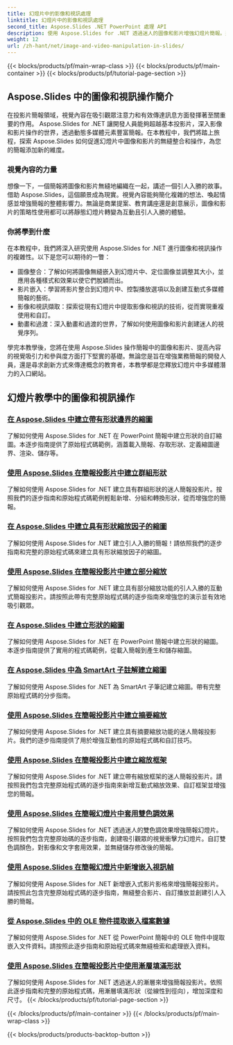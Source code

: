 ```yaml
---
title: 幻燈片中的影像和視訊處理
linktitle: 幻燈片中的影像和視訊處理
second_title: Aspose.Slides .NET PowerPoint 處理 API
description: 使用 Aspose.Slides for .NET 透過迷人的圖像和影片增強幻燈片簡報。逐步學習如何操作幻燈片中的圖像和影片以獲得具有視覺吸引力的內容。
weight: 12
url: /zh-hant/net/image-and-video-manipulation-in-slides/
---
```


{{< blocks/products/pf/main-wrap-class >}}
{{< blocks/products/pf/main-container >}}
{{< blocks/products/pf/tutorial-page-section >}}


## Aspose.Slides 中的圖像和視訊操作簡介

在投影片簡報領域，視覺內容在吸引觀眾注意力和有效傳達訊息方面發揮著至關重要的作用。 Aspose.Slides for .NET 讓開發人員能夠超越基本投影片，深入影像和影片操作的世界，透過動態多媒體元素豐富簡報。在本教程中，我們將踏上旅程，探索 Aspose.Slides 如何促進幻燈片中圖像和影片的無縫整合和操作，為您的簡報添加新的維度。

### 視覺內容的力量

想像一下，一個簡報將圖像和影片無縫地編織在一起，講述一個引人入勝的故事。借助 Aspose.Slides，這個願景成為現實。視覺內容能夠簡化複雜的想法、喚起情感並增強簡報的整體影響力。無論是商業提案、教育講座還是創意展示，圖像和影片的策略性使用都可以將靜態幻燈片轉變為互動且引人入勝的體驗。

### 你將學到什麼

在本教程中，我們將深入研究使用 Aspose.Slides for .NET 進行圖像和視訊操作的複雜性。以下是您可以期待的一瞥：

- 圖像整合：了解如何將圖像無縫嵌入到幻燈片中、定位圖像並調整其大小，並應用各種樣式和效果以使它們脫穎而出。
- 影片嵌入：學習將影片整合到幻燈片中、控製播放選項以及創建互動式多媒體簡報的藝術。
- 影像和視訊擷取：探索從現有幻燈片中提取影像和視訊的技術，從而實現重複使用和自訂。
- 動畫和過渡：深入動畫和過渡的世界，了解如何使用圖像和影片創建迷人的視覺序列。

學完本教學後，您將在使用 Aspose.Slides 操作簡報中的圖像和影片、提高內容的視覺吸引力和參與度方面打下堅實的基礎。無論您是旨在增強業務簡報的開發人員，還是尋求創新方式來傳達概念的教育者，本教學都是您釋放幻燈片中多媒體潛力的入口網站。


## 幻燈片教學中的圖像和視訊操作
### [在 Aspose.Slides 中建立帶有形狀邊界的縮圖](./creating-thumbnail-bounds-shape/)
了解如何使用 Aspose.Slides for .NET 在 PowerPoint 簡報中建立形狀的自訂縮圖。本逐步指南提供了原始程式碼範例，涵蓋載入簡報、存取形狀、定義縮圖邊界、渲染、儲存等。
### [使用 Aspose.Slides 在簡報投影片中建立群組形狀](./creating-group-shapes/)
了解如何使用 Aspose.Slides for .NET 建立具有群組形狀的迷人簡報投影片。按照我們的逐步指南和原始程式碼範例輕鬆新增、分組和轉換形狀，從而增強您的簡報。
### [在 Aspose.Slides 中建立具有形狀縮放因子的縮圖](./creating-thumbnail-scaling-factor-shape/)
了解如何使用 Aspose.Slides for .NET 建立引人入勝的簡報！請依照我們的逐步指南和完整的原始程式碼來建立具有形狀縮放因子的縮圖。
### [使用 Aspose.Slides 在簡報投影片中建立部分縮放](./creating-section-zoom/)
了解如何使用 Aspose.Slides for .NET 建立具有部分縮放功能的引人入勝的互動式簡報投影片。請按照此帶有完整原始程式碼的逐步指南來增強您的演示並有效地吸引觀眾。
### [在 Aspose.Slides 中建立形狀的縮圖](./creating-thumbnail-shape/)
了解如何使用 Aspose.Slides for .NET 在 PowerPoint 簡報中建立形狀的縮圖。本逐步指南提供了實用的程式碼範例，從載入簡報到產生和儲存縮圖。
### [在 Aspose.Slides 中為 SmartArt 子註解建立縮圖](./creating-thumbnail-smartart-child-note/)
了解如何使用 Aspose.Slides for .NET 為 SmartArt 子筆記建立縮圖。帶有完整原始程式碼的分步指南。
### [使用 Aspose.Slides 在簡報投影片中建立摘要縮放](./creating-summary-zoom/)
了解如何使用 Aspose.Slides for .NET 建立具有摘要縮放功能的迷人簡報投影片。我們的逐步指南提供了用於增強互動性的原始程式碼和自訂技巧。
### [使用 Aspose.Slides 在簡報投影片中建立縮放框架](./creating-zoom-frame/)
了解如何使用 Aspose.Slides for .NET 建立帶有縮放框架的迷人簡報投影片。請按照我們包含完整原始程式碼的逐步指南來新增互動式縮放效果、自訂框架並增強您的簡報。
### [使用 Aspose.Slides 在簡報幻燈片中套用雙色調效果](./applying-duotone-effects/)
了解如何使用 Aspose.Slides for .NET 透過迷人的雙色調效果增強簡報幻燈片。按照我們包含完整原始碼的逐步指南，創建吸引觀眾的視覺衝擊力幻燈片。自訂雙色調顏色，對影像和文字套用效果，並無縫儲存修改後的簡報。
### [使用 Aspose.Slides 在簡報幻燈片中新增嵌入視訊幀](./adding-embedded-video-frame/)
了解如何使用 Aspose.Slides for .NET 新增嵌入式影片影格來增強簡報投影片。請按照此包含完整原始程式碼的逐步指南，無縫整合影片、自訂播放並創建引人入勝的簡報。
### [從 Aspose.Slides 中的 OLE 物件提取嵌入檔案數據](./extracting-embedded-file-data-ole-object/)
了解如何使用 Aspose.Slides for .NET 從 PowerPoint 簡報中的 OLE 物件中提取嵌入文件資料。請按照此逐步指南和原始程式碼來無縫檢索和處理嵌入資料。
### [使用 Aspose.Slides 在簡報投影片中使用漸層填滿形狀](./filling-shapes-gradient/)
了解如何使用 Aspose.Slides for .NET 透過迷人的漸層來增強簡報投影片。依照此逐步指南和完整的原始程式碼，用漸層填滿形狀（從線性到徑向），增加深度和尺寸。
{{< /blocks/products/pf/tutorial-page-section >}}

{{< /blocks/products/pf/main-container >}}
{{< /blocks/products/pf/main-wrap-class >}}

{{< blocks/products/products-backtop-button >}}
